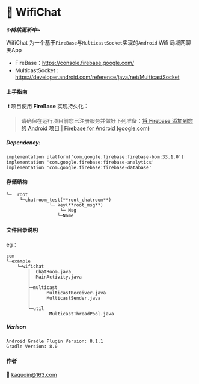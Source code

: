 #  :speech_balloon: WifiChat  

***:sparkles:持续更新中~***

WifiChat 为一个基于`FireBase`与`MulticastSocket`实现的`Android` Wifi 局域网聊天App

* FireBase：https://console.firebase.google.com/
* MulticastSocket：https://developer.android.com/reference/java/net/MulticastSocket



#### 上手指南

​	 :exclamation: 项目使用 **FireBase** 实现持久化：

>  请确保在运行项目前您已注册服务并做好下列准备：[将 Firebase 添加到您的 Android 项目  | Firebase for Android (google.com)](https://firebase.google.com/docs/android/setup?hl=zh-cn#analytics-enabled)

##### Dependency:

```
implementation platform('com.google.firebase:firebase-bom:33.1.0')
implementation 'com.google.firebase:firebase-analytics'
implementation 'com.google.firebase:firebase-database'  
```



#### 存储结构

```
└─  root
​     └─chatroom_test(**root_chatroom**)
   				└─ key(**root_msg**)
  		 			└─ Msg
​		   			└─Name 
```



#### 文件目录说明

eg：

```
com
└─example
    └─wifichat
        │  ChatRoom.java
        │  MainActivity.java
        │
        ├─multicast
        │      MulticastReceiver.java
        │      MulticastSender.java
        │
        └─util
                MulticastThreadPool.java
```



##### Verison

```
Android Gradle Plugin Version: 8.1.1
Gradle Version: 8.0
```

#### 作者  

:leaves: kaquoin@163.com

